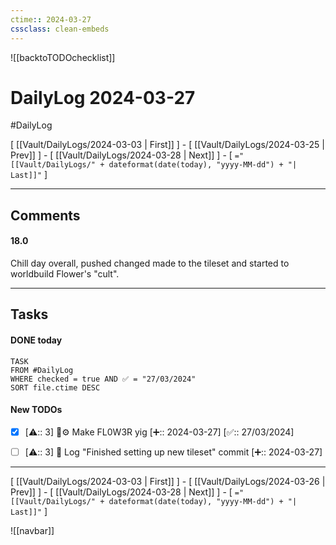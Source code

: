 ```yaml
---
ctime:: 2024-03-27
cssclass: clean-embeds
---
```

![[backtoTODOchecklist]]
# DailyLog 2024-03-27

#DailyLog

\[ [[Vault/DailyLogs/2024-03-03 | First]] \] - \[ [[Vault/DailyLogs/2024-03-25 | Prev]] \] - \[ [[Vault/DailyLogs/2024-03-28 | Next]] \] - \[ `="[[Vault/DailyLogs/" + dateformat(date(today), "yyyy-MM-dd") + "| Last]]"` \]

---

## Comments

#### 18.0

Chill day overall, pushed changed made to the tileset and started to worldbuild Flower's "cult".



---

## Tasks
#### DONE today
```dataview
TASK
FROM #DailyLog
WHERE checked = true AND ✅ = "27/03/2024"
SORT file.ctime DESC
```


#### New TODOs
- [x] [⚠️:: 3] 🎨⚙️ Make FL0W3R yig [➕:: 2024-03-27] [✅:: 27/03/2024]
- [ ] [⚠️:: 3] 📓 Log "Finished setting up new tileset" commit [➕:: 2024-03-27]



---

\[ [[Vault/DailyLogs/2024-03-03 | First]] \] - \[ [[Vault/DailyLogs/2024-03-26 | Prev]] \] - \[ [[Vault/DailyLogs/2024-03-28 | Next]] \] - \[ `="[[Vault/DailyLogs/" + dateformat(date(today), "yyyy-MM-dd") + "| Last]]"` \]

![[navbar]]



